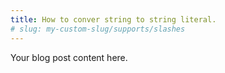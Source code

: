 ```yaml
---
title: How to conver string to string literal.
# slug: my-custom-slug/supports/slashes
---
```

Your blog post content here.